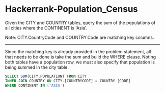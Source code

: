 # Hackerrank-Population_Census

Given the CITY and COUNTRY tables, query the sum of the populations of all cities where the CONTINENT is 'Asia'.

Note: CITY.CountryCode and COUNTRY.Code are matching key columns.

---

Since the matching key is already provided in the problem statement, all that needs to be done is take the sum and build the WHERE clause. Noting both tables have a population row, we must also specify that population is being summed in the city table.

```SQL
SELECT SUM(CITY.POPULATION) FROM CITY
INNER JOIN COUNTRY ON CITY.[COUNTRYCODE] = COUNTRY.[CODE]
WHERE CONTINENT IN ('ASIA')
```